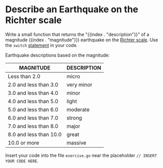 # Describe an Earthquake on the Richter scale

Write a small function that returns the "{{index . "description"}}" of a magnitude 
{{index . "magnitude"}}) earthquake on the [Richter
scale](https://en.wikipedia.org/wiki/Richter_magnitude_scale). Use the `switch`
[statement](https://go.dev/tour/flowcontrol/9) in your code.

Earthquake descriptions based on the magnitude:

| MAGNITUDE              | DESCRIPTION |
| ---------------------- | ----------- |
| Less than 2.0          | micro       |
| 2.0 and less than 3.0  | very minor  |
| 3.0 and less than 4.0  | minor       |
| 4.0 and less than 5.0  | light       |
| 5.0 and less than 6.0  | moderate    |
| 6.0 and less than 7.0  | strong      |
| 7.0 and less than 8.0  | major       |
| 8.0 and less than 10.0 | great       |
| 10.0 or more           | massive     |

Insert your code into the file `exercise.go` near the placeholder `// INSERT YOUR CODE HERE`. 
